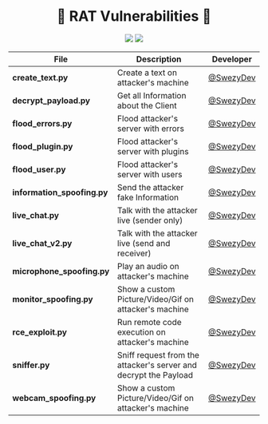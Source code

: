 <h1 align="center">🐀 RAT Vulnerabilities 🐀</h1>

<p align="center">
  <img src="https://img.shields.io/badge/Language-Python-blue?style=for-the-badge" />
  <a href="https://t.me/swezy" target="_blank"><img src="https://img.shields.io/badge/Telegram-@Swezy-blue?style=for-the-badge&logo=telegram" /></a>
</p>

<div align="center">

| File                        | Description                                                      | Developer |
|-----------------------------|------------------------------------------------------------------|------------------------------------------|
| **create_text.py**          | Create a text on attacker's machine                              | [@SwezyDev](https://github.com/SwezyDev) |
| **decrypt_payload.py**      | Get all Information about the Client                             | [@SwezyDev](https://github.com/SwezyDev) |
| **flood_errors.py**         | Flood attacker's server with errors                              | [@SwezyDev](https://github.com/SwezyDev) |
| **flood_plugin.py**         | Flood attacker's server with plugins                             | [@SwezyDev](https://github.com/SwezyDev) |
| **flood_user.py**           | Flood attacker's server with users                               | [@SwezyDev](https://github.com/SwezyDev) |
| **information_spoofing.py** | Send the attacker fake Information                               | [@SwezyDev](https://github.com/SwezyDev) |
| **live_chat.py**            | Talk with the attacker live (sender only)                        | [@SwezyDev](https://github.com/SwezyDev) |
| **live_chat_v2.py**         | Talk with the attacker live (send and receiver)                  | [@SwezyDev](https://github.com/SwezyDev) |
| **microphone_spoofing.py**  | Play an audio on attacker's machine                              | [@SwezyDev](https://github.com/SwezyDev) |
| **monitor_spoofing.py**     | Show a custom Picture/Video/Gif on attacker's machine            | [@SwezyDev](https://github.com/SwezyDev) |
| **rce_exploit.py**          | Run remote code execution on attacker's machine                  | [@SwezyDev](https://github.com/SwezyDev) |
| **sniffer.py**              | Sniff request from the attacker's server and decrypt the Payload | [@SwezyDev](https://github.com/SwezyDev) |
| **webcam_spoofing.py**      | Show a custom Picture/Video/Gif on attacker's machine            | [@SwezyDev](https://github.com/SwezyDev) |

</div>